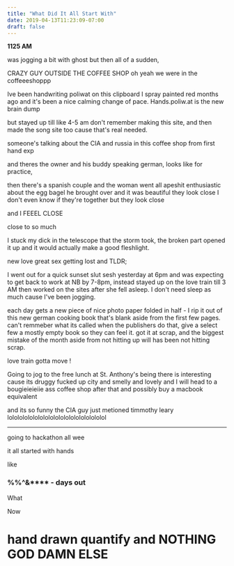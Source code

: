 ```yaml
---
title: "What Did It All Start With"
date: 2019-04-13T11:23:09-07:00
draft: false
---
```


**1125 AM**

was jogging a bit with ghost but then all of a sudden,

CRAZY GUY OUTSIDE THE COFFEE SHOP
oh yeah we were in the coffeeeshoppp

Ive been handwriting poliwat on this clipboard I spray painted red months ago and it's been a nice calming change of pace. Hands.poliw.at is the new brain dump

but stayed up till like 4-5 am don't remember making this site, and then made the song site too cause that's real needed.

someone's talking about the CIA and russia in this coffee shop from first hand exp

and theres the owner and his buddy speaking german, looks like for practice,

then there's a spanish couple and the woman went all apeshit enthusiastic about the egg bagel he brought over and it was beautiful they look close I don't even know if they're together but they look close

and I FEEEL CLOSE

close to so much

I stuck my dick in the telescope that the storm took, the broken part opened it up and it would actually make a good fleshlight.

new love great sex getting lost and TLDR;

I went out for a quick sunset slut sesh yesterday at 6pm and was expecting to get back to work at NB by 7-8pm, instead stayed up on the love train till 3 AM then worked on the sites after she fell asleep. I don't need sleep as much cause I've been jogging.

each day gets a new piece of nice photo paper folded in half - I rip it out of this new german cooking book that's blank aside from the first few pages. can't remmeber what its called when the publishers do that, give a select few a mostly empty book so they can feel it. got it at scrap, and the biggest mistake of the month aside from not hitting up will has been not hitting scrap.

love train gotta move !

Going to jog to the free lunch at St. Anthony's being there is interesting cause its druggy fucked up city and smelly and lovely and I will head to a bougieieieiie ass coffee shop after that and possibly buy a macbook equivalent

and its so funny the CIA guy just metioned timmothy leary lololololololololololololololololololol

___

going to hackathon all wee

it all started with hands


like


<h3>%%^&**** - days out </h3>


What



Now




# hand drawn quantify and NOTHING GOD DAMN ELSE 

